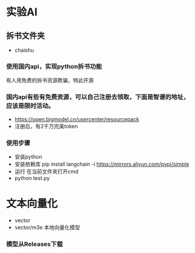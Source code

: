 # 实验AI

## 拆书文件夹
- chaishu

### 使用国内api，实现python拆书功能
有人用免费的拆书资源欺骗，特此开源

### 国内api有些有免费资源，可以自己注册去领取，下面是智谱的地址，应该是限时活动。
- https://open.bigmodel.cn/usercenter/resourcepack
- 注册后，有2千万完美token

### 使用步骤
- 安装python
- 安装依赖库 pip install langchain -i https://mirrors.aliyun.com/pypi/simple
- 运行 在当前文件夹打开cmd
- python test.py


# 文本向量化
- vector
- vector/m3e 本地向量化模型

### 模型从Releases下载